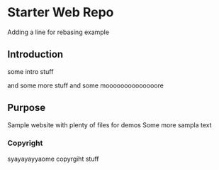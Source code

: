 # Starter Web Repo

Adding a line for rebasing example

## Introduction

some intro stuff

and some more stuff
and some moooooooooooooore

## Purpose

Sample website with plenty of files for demos
Some more sampla text

### Copyright

syayayayyaome copyrgiht stuff
